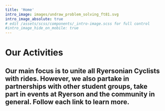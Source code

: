 ```yaml
---
title: 'Home'
intro_image: images/undraw_problem_solving_ft81.svg
intro_image_absolute: true 
# edit /assets/scss/components/_intro-image.scss for full control
#intro_image_hide_on_mobile: true
---
```


# Our Activities

## Our main focus is to unite all Ryersonian Cyclists with rides. However, we also partake in partnerships with other student groups, take part in events at Ryerson and the community in general. Follow each link to learn more.